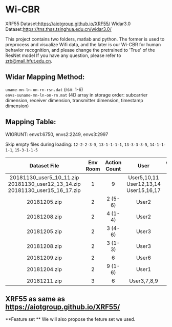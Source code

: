# Wi-CBR
XRF55 Dataset:https://aiotgroup.github.io/XRF55/
Widar3.0 Dataset:https://tns.thss.tsinghua.edu.cn/widar3.0/

This project contains two folders, matlab and python. The former is used to preprocess and visualize Wifi data, and the later is our Wi-CBR for human behavior recognition, and please change the pretrained to 'True' of the ResNet model
If you have any question, please refer to zrb@mail.hfut.edu.cn.
## Widar Mapping Method:

`uname-mn-ln-on-rn-rsn.dat` (rsn: 1-6)  
`envs-suname-mn-ln-on-rn.mat` (4D array in storage order: subcarrier dimension, receiver dimension, transmitter dimension, timestamp dimension)

## Mapping Table:

WIGRUNT: envs1:6750, envs2:2249, envs3:2997  

Skip empty files during loading: `12-2-2-3-5`, `13-1-1-1-1`, `13-3-3-3-5`, `14-1-1-1-1`, `15-3-1-1-5`

| Dataset File | Env Room | Action Count | User | suname ID | Data Volume |
| :----------------------------------------------------------: | :------: | :----------: | :-------------------------------------: | :--------: | :--------: |
| 20181130_user5_10_11.zip<br>20181130_user12_13_14.zip<br>20181130_user15_16_17.zip | 1 | 9 | User5,10,11<br>User12,13,14<br>User15,16,17 | 0~8 | 10125 |
| 20181205.zip | 2 | 2 (5-6) | User2 | 9 | 250 |
| 20181208.zip | 2 | 4 (1-4) | User2 | 9 | 500 |
| 20181205.zip | 2 | 3 (4-6) | User3 | 10 | 375 |
| 20181208.zip | 2 | 3 (1-3) | User3 | 10 | 375 |
| 20181209.zip | 2 | 6 | User6 | 15 | 750 |
| 20181204.zip | 2 | 9 (1-6) | User1 | 16 | 750 |
| 20181211.zip | 3 | 6 | User3,7,8,9 | 11~14 | 3000 |

## XRF55 as same as https://aiotgroup.github.io/XRF55/

**Feature set **
We will also propose the feture set we used.
